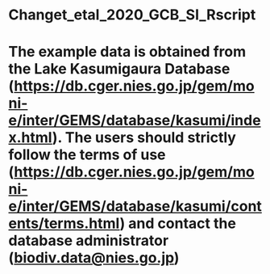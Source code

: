 # Changet_etal_2020_GCB_SI_Rscript
# The example data is obtained from the Lake Kasumigaura Database (https://db.cger.nies.go.jp/gem/moni-e/inter/GEMS/database/kasumi/index.html). The users should strictly follow the terms of use (https://db.cger.nies.go.jp/gem/moni-e/inter/GEMS/database/kasumi/contents/terms.html) and contact the database administrator (biodiv.data@nies.go.jp)
